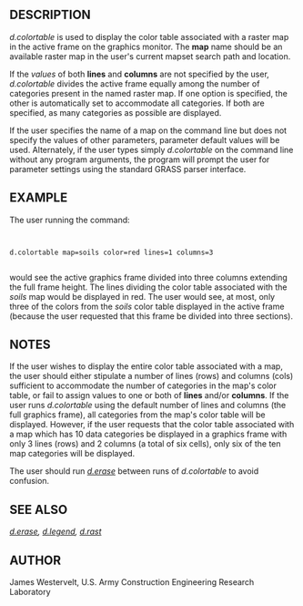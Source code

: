
## DESCRIPTION

*d.colortable* is used to display the color table associated
with a raster map in the active frame on the graphics
monitor. The **map** name should be an available raster map in the
user's current mapset search path and location.

If the *values* of both **lines** and **columns** are
not specified by the user, *d.colortable* divides the active
frame equally among the number of categories present in the named
raster map. If one option is specified, the other is automatically set
to accommodate all categories. If both are specified, as many
categories as possible are displayed.

If the user specifies the name of a map on the command line but does not
specify the values of other parameters, parameter default values will be used.
Alternately, if the user types simply *d.colortable* on the command line
without any program arguments, the program will prompt the user for parameter
settings using the standard GRASS parser interface.

## EXAMPLE

The user running the command:

```


d.colortable map=soils color=red lines=1 columns=3


```

would see the active graphics frame divided into three columns
extending the full frame height. The lines dividing the color table
associated with the *soils* map would be displayed in red. The
user would see, at most, only three of the colors from
the *soils* color table displayed in the active frame (because
the user requested that this frame be divided into three sections).

## NOTES

If the user wishes to display the entire color table associated with
a map, the user should either stipulate a number of lines (rows) and
columns (cols) sufficient to accommodate the number of categories
in the map's color table, or fail to assign values to one or both of
**lines** and/or **columns**.
If the user runs *d.colortable* using the default number of
lines and columns (the full graphics frame), all categories from the
map's color table will be displayed. However, if the user requests
that the color table associated with a map which has 10 data categories
be displayed in a graphics frame with only 3 lines (rows) and 2 columns
(a total of six cells),
only six of the ten map categories will be displayed.

The user should run *[d.erase](d.erase.html)*
between runs of *d.colortable* to avoid confusion.

## SEE ALSO

*[d.erase](d.erase.html),
[d.legend](d.legend.html),
[d.rast](d.rast.html)*

## AUTHOR

James Westervelt, U.S. Army Construction Engineering Research Laboratory

